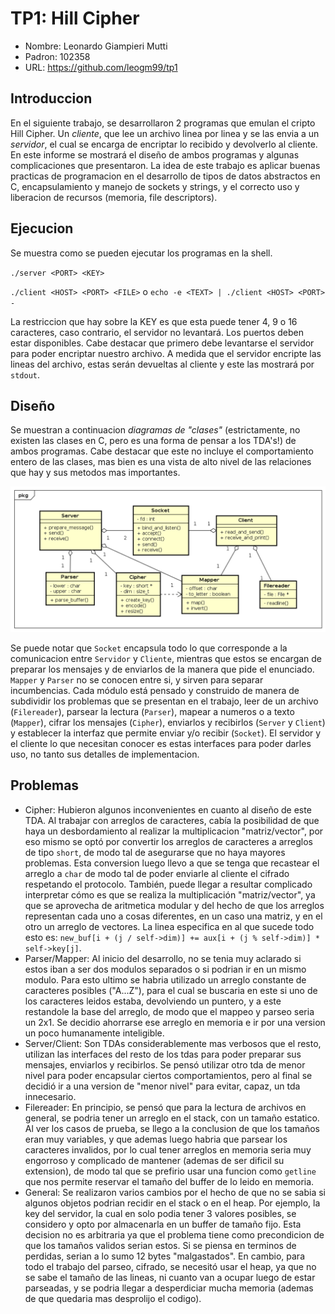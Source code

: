 # TP1: Hill Cipher
- Nombre: Leonardo Giampieri Mutti
- Padron: 102358
- URL: https://github.com/leogm99/tp1

## Introduccion

En el siguiente trabajo, se desarrollaron 2 programas que emulan el cripto Hill Cipher. Un *cliente*, que lee un archivo linea por linea y se las envia a un *servidor*, el cual se encarga de encriptar lo recibido y devolverlo al cliente.
En este informe se mostrará el diseño de ambos programas y algunas complicaciones que presentaron.
La idea de este trabajo es aplicar buenas practicas de programacion en el desarrollo de tipos de datos abstractos en C, encapsulamiento y manejo de sockets y strings, y el correcto uso y liberacion de recursos (memoria, file descriptors).

## Ejecucion

Se muestra como se pueden ejecutar los programas en la shell.

`./server <PORT> <KEY>`

`./client <HOST> <PORT> <FILE>` o `echo -e <TEXT> | ./client <HOST> <PORT> -`

La restriccion que hay sobre la KEY es que esta puede tener 4, 9 o 16 caracteres, caso contrario, el servidor no levantará. Los puertos deben estar disponibles. Cabe destacar que primero debe levantarse el servidor para poder encriptar nuestro archivo. A medida que el servidor encripte las lineas del archivo, estas serán devueltas al cliente y este las mostrará por `stdout`.

## Diseño

Se muestran a continuacion *diagramas de "clases"* (estrictamente, no existen las clases en C, pero es una forma de pensar a los TDA's!) de ambos programas. Cabe destacar que este no incluye el comportamiento entero de las clases, mas bien es una vista de alto nivel de las relaciones que hay y sus metodos mas importantes.

![clases](./classes.png)

Se puede notar que `Socket` encapsula todo lo que corresponde a la comunicacion entre `Servidor` y `Cliente`, mientras que estos se encargan de preparar los mensajes y de enviarlos de la manera que pide el enunciado. `Mapper` y `Parser` no se conocen entre si, y sirven para separar incumbencias. Cada módulo está pensado y construido de manera de subdividir los problemas que se presentan en el trabajo, leer de un archivo (`Filereader`), parsear la lectura (`Parser`), mapear a numeros o a texto (`Mapper`), cifrar los mensajes (`Cipher`), enviarlos y recibirlos (`Server` y `Client`) y establecer la interfaz que permite enviar y/o recibir (`Socket`). El servidor y el cliente lo que necesitan conocer es estas interfaces para poder darles uso, no tanto sus detalles de implementacion.

## Problemas

- Cipher: Hubieron algunos inconvenientes en cuanto al diseño de este TDA. Al trabajar con arreglos de caracteres, cabía la posibilidad de que haya un desbordamiento al realizar la multiplicacion "matriz/vector", por eso mismo se optó por convertir los arreglos de caracteres a arreglos de tipo `short`, de modo tal de asegurarse que no haya mayores problemas. Esta conversion luego llevo a que se tenga que recastear el arreglo a `char` de modo tal de poder enviarle al cliente el cifrado respetando el protocolo. También, puede llegar a resultar complicado interpretar cómo es que se realiza la multiplicación "matriz/vector", ya que se aprovecha de aritmetica modular y del hecho de que los arreglos representan cada uno a cosas diferentes, en un caso una matriz, y en el otro un arreglo de vectores. La linea especifica en al que sucede todo esto es: `new_buf[i + (j / self->dim)] += aux[i + (j % self->dim)] * self->key[j]`.
- Parser/Mapper: Al inicio del desarrollo, no se tenia muy aclarado si estos iban a ser dos modulos separados o si podrian ir en un mismo modulo. Para esto ultimo se habria utilizado un arreglo constante de caracteres posibles ("A...Z"), para el cual se buscaria en este si uno de los caracteres leidos estaba, devolviendo un puntero, y a este restandole la base del arreglo, de modo que el mappeo y parseo seria un 2x1. Se decidio ahorrarse ese arreglo en memoria e ir por una version un poco humanamente inteligible.
- Server/Client: Son TDAs considerablemente mas verbosos que el resto, utilizan las interfaces del resto de los tdas para poder preparar sus mensajes, enviarlos y recibirlos. Se pensó utilizar otro tda de menor nivel para poder encapsular ciertos comportamientos, pero al final se decidió ir a una version de "menor nivel" para evitar, capaz, un tda innecesario.
- Filereader: En principio, se pensó que para la lectura de archivos en general, se podria tener un arreglo en el stack, con un tamaño estatico. Al ver los casos de prueba, se llego a la conclusion de que los tamaños eran muy variables, y que ademas luego habria que parsear los caracteres invalidos, por lo cual tener arreglos en memoria seria muy engorroso y complicado de mantener (ademas de ser dificil su extension), de modo tal que se prefirio usar una funcion como `getline` que nos permite reservar el tamaño del buffer de lo leido en memoria.
- General: Se realizaron varios cambios por el hecho de que no se sabia si algunos objetos podrian recidir en el stack o en el heap. Por ejemplo, la key del servidor, la cual en solo podia tener 3 valores posibles, se considero y opto por almacenarla en un buffer de tamaño fijo. Esta decision no es arbitraria ya que el problema tiene como precondicion de que los tamaños validos serian estos. Si se piensa en terminos de perdidas, serian a lo sumo 12 bytes "malgastados". En cambio, para todo el trabajo del parseo, cifrado, se necesitó usar el heap, ya que no se sabe el tamaño de las lineas, ni cuanto van a ocupar luego de estar parseadas, y se podria llegar a desperdiciar mucha memoria (ademas de que quedaria mas desprolijo el codigo).
